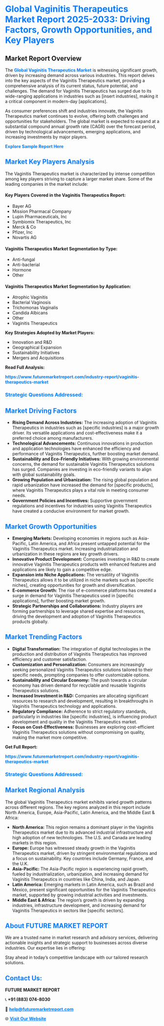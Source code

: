 <h1 style="color: #007BFF;">Global Vaginitis Therapeutics Market Report 2025-2033: Driving Factors, Growth Opportunities, and Key Players</h1>

<section id="overview">
<h2>Market Report Overview</h2>
<p>The <a href="https://www.futuremarketreport.com/industry-report/vaginitis-therapeutics-market" style="color: #007BFF; text-decoration: none;"><strong>Global Vaginitis Therapeutics Market</strong></a> is witnessing significant growth, driven by increasing demand across various industries. This report delves into the key aspects of the Vaginitis Therapeutics market, providing a comprehensive analysis of its current status, future potential, and challenges. The demand for Vaginitis Therapeutics has surged due to its wide-ranging applications in industries such as [insert industries], making it a critical component in modern-day [applications].</p>
<p>As consumer preferences shift and industries innovate, the Vaginitis Therapeutics market continues to evolve, offering both challenges and opportunities for stakeholders. The global market is expected to expand at a substantial compound annual growth rate (CAGR) over the forecast period, driven by technological advancements, emerging applications, and increasing investments by major players.</p>
</section>

<section id="overview">
<p><a href="https://www.futuremarketreport.com/request-sample/reportId=125521" style="color: #007BFF; text-decoration: none;"><strong>Explore Sample Report Here</strong></a></p>
</section>

<section id="key-players">
<h2 style="color: #007BFF;">Market Key Players Analysis</h2>
<p>The Vaginitis Therapeutics market is characterized by intense competition among key players striving to capture a larger market share. Some of the leading companies in the market include:</p>
<h4>Key Players Covered in the Vaginitis Therapeutics Report:</h4>
<ul><li>Bayer AG</li><li>Mission Pharmacal Company</li><li>Lupin Pharmaceuticals, Inc</li><li>Symbiomix Therapeutics, Inc</li><li>Merck &amp; Co</li><li>Pfizer, Inc</li><li>Novartis AG</li></ul>
<h4>Vaginitis Therapeutics Market Segmentation by Type:</h4>
<ul><li>Anti-fungal</li><li>Anti-bacterial</li><li>Hormone</li><li>Other</li></ul>

<h4>Vaginitis Therapeutics Market Segmentation by Application:</h4>
<ul><li>Atrophic Vaginitis</li><li>Bacterial Vaginosis</li><li>Trichomonas Vaginalis</li><li>Candida Albicans</li><li>Other</li><li>Vaginitis Therapeutics</li></ul>
<p><strong>Key Strategies Adopted by Market Players:</strong></p>
<ul>
<li>Innovation and R&D</li>
<li>Geographical Expansion</li>
<li>Sustainability Initiatives</li>
<li>Mergers and Acquisitions</li>
</ul>
</section>

<section>
<p><strong>Read Full Analysis: </strong></p><a href="https://www.futuremarketreport.com/industry-report/vaginitis-therapeutics-market" style="color: #007BFF; text-decoration: none;"><strong>https://www.futuremarketreport.com/industry-report/vaginitis-therapeutics-market</strong></a>
<h3 style="color: #007BFF;">Strategic Questions Addressed:</h3>
</section>

<section id="driving-factors">
<h2 style="color: #007BFF;">Market Driving Factors</h2>
<ul>
<li><strong>Rising Demand Across Industries:</strong> The increasing adoption of Vaginitis Therapeutics in industries such as [specific industries] is a major growth driver. Its versatile applications and cost-effectiveness make it a preferred choice among manufacturers.</li>
<li><strong>Technological Advancements:</strong> Continuous innovations in production and application technologies have enhanced the efficiency and performance of Vaginitis Therapeutics, further boosting market demand.</li>
<li><strong>Sustainability and Eco-Friendly Initiatives:</strong> With growing environmental concerns, the demand for sustainable Vaginitis Therapeutics solutions has surged. Companies are investing in eco-friendly variants to align with global sustainability goals.</li>
<li><strong>Growing Population and Urbanization:</strong> The rising global population and rapid urbanization have increased the demand for [specific products], where Vaginitis Therapeutics plays a vital role in meeting consumer needs.</li>
<li><strong>Government Policies and Incentives:</strong> Supportive government regulations and incentives for industries using Vaginitis Therapeutics have created a conducive environment for market growth.</li>
</ul>
</section>

<section id="growth-opportunities">
<h2 style="color: #007BFF;">Market Growth Opportunities</h2>
<ul>
<li><strong>Emerging Markets:</strong> Developing economies in regions such as Asia-Pacific, Latin America, and Africa present untapped potential for the Vaginitis Therapeutics market. Increasing industrialization and urbanization in these regions are key growth drivers.</li>
<li><strong>Innovative Product Development:</strong> Companies investing in R&D to create innovative Vaginitis Therapeutics products with enhanced features and applications are likely to gain a competitive edge.</li>
<li><strong>Expansion into Niche Applications:</strong> The versatility of Vaginitis Therapeutics allows it to be utilized in niche markets such as [specific niches], creating opportunities for growth and diversification.</li>
<li><strong>E-commerce Growth:</strong> The rise of e-commerce platforms has created a surge in demand for Vaginitis Therapeutics used in [specific applications], further boosting market growth.</li>
<li><strong>Strategic Partnerships and Collaborations:</strong> Industry players are forming partnerships to leverage shared expertise and resources, driving the development and adoption of Vaginitis Therapeutics products globally.</li>
</ul>
</section>

<section id="trending-factors">
<h2 style="color: #007BFF;">Market Trending Factors</h2>
<ul>
<li><strong>Digital Transformation:</strong> The integration of digital technologies in the production and distribution of Vaginitis Therapeutics has improved efficiency and customer satisfaction.</li>
<li><strong>Customization and Personalization:</strong> Consumers are increasingly seeking personalized Vaginitis Therapeutics solutions tailored to their specific needs, prompting companies to offer customizable options.</li>
<li><strong>Sustainability and Circular Economy:</strong> The push towards a circular economy has driven demand for recyclable and reusable Vaginitis Therapeutics solutions.</li>
<li><strong>Increased Investment in R&D:</strong> Companies are allocating significant resources to research and development, resulting in breakthroughs in Vaginitis Therapeutics technology and applications.</li>
<li><strong>Regulatory Compliance:</strong> Adherence to strict regulatory standards, particularly in industries like [specific industries], is influencing product development and quality in the Vaginitis Therapeutics market.</li>
<li><strong>Focus on Cost-Effectiveness:</strong> Businesses are exploring cost-efficient Vaginitis Therapeutics solutions without compromising on quality, making the market more competitive.</li>
</ul>
</section>

<section>
<p><strong>Get Full Report: </strong></p><a href="https://www.futuremarketreport.com/industry-report/vaginitis-therapeutics-market" style="color: #007BFF; text-decoration: none;"><strong>https://www.futuremarketreport.com/industry-report/vaginitis-therapeutics-market</strong></a>
<h3 style="color: #007BFF;">Strategic Questions Addressed:</h3>
</section>


<section id="regional-analysis">
<h2 style="color: #007BFF;">Market Regional Analysis</h2>
<p>The global Vaginitis Therapeutics market exhibits varied growth patterns across different regions. The key regions analyzed in this report include North America, Europe, Asia-Pacific, Latin America, and the Middle East & Africa:</p>
<ul>
<li><strong>North America:</strong> This region remains a dominant player in the Vaginitis Therapeutics market due to its advanced industrial infrastructure and high adoption of new technologies. The U.S. and Canada are leading markets in this region.</li>
<li><strong>Europe:</strong> Europe has witnessed steady growth in the Vaginitis Therapeutics market, driven by stringent environmental regulations and a focus on sustainability. Key countries include Germany, France, and the U.K.</li>
<li><strong>Asia-Pacific:</strong> The Asia-Pacific region is experiencing rapid growth, fueled by industrialization, urbanization, and increasing demand for Vaginitis Therapeutics in countries like China, India, and Japan.</li>
<li><strong>Latin America:</strong> Emerging markets in Latin America, such as Brazil and Mexico, present significant opportunities for the Vaginitis Therapeutics market, supported by growing industrial activities and investments.</li>
<li><strong>Middle East & Africa:</strong> The region’s growth is driven by expanding industries, infrastructure development, and increasing demand for Vaginitis Therapeutics in sectors like [specific sectors].</li>
</ul>
</section>

<footer>
<h2 style="color: #007BFF;">About FUTURE MARKET REPORT</h2>
<p>We are a trusted name in market research and advisory services, delivering actionable insights and strategic support to businesses across diverse industries. Our expertise lies in offering:</p>

<p>Stay ahead in today’s competitive landscape with our tailored research solutions.</p>

<h2 style="color: #007BFF;">Contact Us:</h2>
<p><strong>FUTURE MARKET REPORT</strong></p>
<p>📞 <strong>+91 (883) 074-8030</strong></p>
<p>📧 <strong><a href="mailto:help@futuremarketreport.com" style="color: #007BFF;">help@futuremarketreport.com</a></strong></p>
<p>🌐 <strong><a href="https://www.futuremarketreport.com/" style="color: #007BFF;">Visit Our Website</a></strong></p>
</footer>